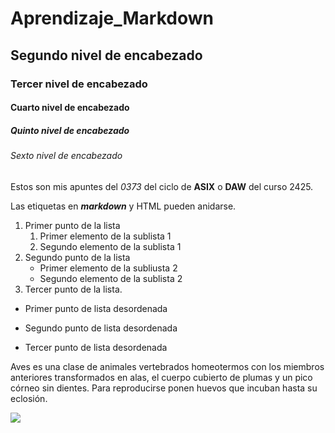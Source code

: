 # Aprendizaje_Markdown

## Segundo nivel de encabezado

### Tercer nivel de encabezado

#### Cuarto nivel de encabezado

##### Quinto nivel de encabezado

###### Sexto nivel de encabezado

Estos son mis apuntes del *0373* del ciclo de **ASIX** o __DAW__ del curso 2425.

Las etiquetas en **_markdown_** y HTML pueden anidarse.

1. Primer punto de la lista
    1. Primer elemento de la sublista 1
    2. Segundo elemento de la sublista 1
2. Segundo punto de la lista
    * Primer elemento de la subliusta 2
    * Segundo elemento de la sublista 2
3. Tercer punto de la lista.

* Primer punto de lista desordenada
+ Segundo punto de lista desordenada
- Tercer punto de lista desordenada

Aves es una clase de animales vertebrados homeotermos con los miembros anteriores transformados en alas, el cuerpo cubierto de plumas y un pico córneo sin dientes. Para reproducirse ponen huevos que incuban hasta su eclosión.



<img src="https://external-content.duckduckgo.com/iu/?u=https%3A%2F%2Ftse1.mm.bing.net%2Fth%3Fid%3DOIP.IdDlgmVhW2cD3ZrlJTX6owHaHa%26pid%3DApi&f=1&ipt=6f4c01759385e78602f1860ea51642d66d0ee30e9915bb8f828301c6c0da1692&ipo=images">